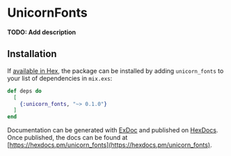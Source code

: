 # UnicornFonts

**TODO: Add description**

## Installation

If [available in Hex](https://hex.pm/docs/publish), the package can be installed
by adding `unicorn_fonts` to your list of dependencies in `mix.exs`:

```elixir
def deps do
  [
    {:unicorn_fonts, "~> 0.1.0"}
  ]
end
```

Documentation can be generated with [ExDoc](https://github.com/elixir-lang/ex_doc)
and published on [HexDocs](https://hexdocs.pm). Once published, the docs can
be found at [https://hexdocs.pm/unicorn_fonts](https://hexdocs.pm/unicorn_fonts).

